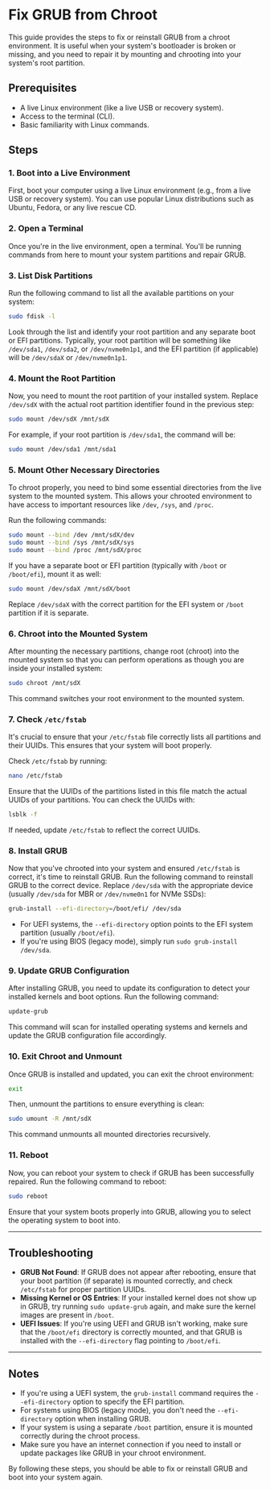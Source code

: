 # Fix GRUB from Chroot

This guide provides the steps to fix or reinstall GRUB from a chroot environment. It is useful when your system's bootloader is broken or missing, and you need to repair it by mounting and chrooting into your system's root partition.

## Prerequisites
- A live Linux environment (like a live USB or recovery system).
- Access to the terminal (CLI).
- Basic familiarity with Linux commands.

## Steps

### 1. Boot into a Live Environment
First, boot your computer using a live Linux environment (e.g., from a live USB or recovery system). You can use popular Linux distributions such as Ubuntu, Fedora, or any live rescue CD.

### 2. Open a Terminal
Once you're in the live environment, open a terminal. You'll be running commands from here to mount your system partitions and repair GRUB.

### 3. List Disk Partitions
Run the following command to list all the available partitions on your system:

```bash
sudo fdisk -l
```

Look through the list and identify your root partition and any separate boot or EFI partitions. Typically, your root partition will be something like `/dev/sda1`, `/dev/sda2`, or `/dev/nvme0n1p1`, and the EFI partition (if applicable) will be `/dev/sdaX` or `/dev/nvme0n1p1`.

### 4. Mount the Root Partition
Now, you need to mount the root partition of your installed system. Replace `/dev/sdX` with the actual root partition identifier found in the previous step:

```bash
sudo mount /dev/sdX /mnt/sdX
```

For example, if your root partition is `/dev/sda1`, the command will be:

```bash
sudo mount /dev/sda1 /mnt/sda1
```

### 5. Mount Other Necessary Directories
To chroot properly, you need to bind some essential directories from the live system to the mounted system. This allows your chrooted environment to have access to important resources like `/dev`, `/sys`, and `/proc`.

Run the following commands:

```bash
sudo mount --bind /dev /mnt/sdX/dev
sudo mount --bind /sys /mnt/sdX/sys
sudo mount --bind /proc /mnt/sdX/proc
```

If you have a separate boot or EFI partition (typically with `/boot` or `/boot/efi`), mount it as well:

```bash
sudo mount /dev/sdaX /mnt/sdX/boot
```

Replace `/dev/sdaX` with the correct partition for the EFI system or `/boot` partition if it is separate.

### 6. Chroot into the Mounted System
After mounting the necessary partitions, change root (chroot) into the mounted system so that you can perform operations as though you are inside your installed system:

```bash
sudo chroot /mnt/sdX
```

This command switches your root environment to the mounted system.

### 7. Check `/etc/fstab`
It's crucial to ensure that your `/etc/fstab` file correctly lists all partitions and their UUIDs. This ensures that your system will boot properly.

Check `/etc/fstab` by running:

```bash
nano /etc/fstab
```

Ensure that the UUIDs of the partitions listed in this file match the actual UUIDs of your partitions. You can check the UUIDs with:

```bash
lsblk -f
```

If needed, update `/etc/fstab` to reflect the correct UUIDs.

### 8. Install GRUB
Now that you've chrooted into your system and ensured `/etc/fstab` is correct, it's time to reinstall GRUB. Run the following command to reinstall GRUB to the correct device. Replace `/dev/sda` with the appropriate device (usually `/dev/sda` for MBR or `/dev/nvme0n1` for NVMe SSDs):

```bash
grub-install --efi-directory=/boot/efi/ /dev/sda
```

- For UEFI systems, the `--efi-directory` option points to the EFI system partition (usually `/boot/efi`).
- If you're using BIOS (legacy mode), simply run `sudo grub-install /dev/sda`.

### 9. Update GRUB Configuration
After installing GRUB, you need to update its configuration to detect your installed kernels and boot options. Run the following command:

```bash
update-grub
```

This command will scan for installed operating systems and kernels and update the GRUB configuration file accordingly.

### 10. Exit Chroot and Unmount
Once GRUB is installed and updated, you can exit the chroot environment:

```bash
exit
```

Then, unmount the partitions to ensure everything is clean:

```bash
sudo umount -R /mnt/sdX
```

This command unmounts all mounted directories recursively.

### 11. Reboot
Now, you can reboot your system to check if GRUB has been successfully repaired. Run the following command to reboot:

```bash
sudo reboot
```

Ensure that your system boots properly into GRUB, allowing you to select the operating system to boot into.

---

## Troubleshooting

- **GRUB Not Found**: If GRUB does not appear after rebooting, ensure that your boot partition (if separate) is mounted correctly, and check `/etc/fstab` for proper partition UUIDs.
- **Missing Kernel or OS Entries**: If your installed kernel does not show up in GRUB, try running `sudo update-grub` again, and make sure the kernel images are present in `/boot`.
- **UEFI Issues**: If you're using UEFI and GRUB isn't working, make sure that the `/boot/efi` directory is correctly mounted, and that GRUB is installed with the `--efi-directory` flag pointing to `/boot/efi`.

---

## Notes
- If you're using a UEFI system, the `grub-install` command requires the `--efi-directory` option to specify the EFI partition.
- For systems using BIOS (legacy mode), you don't need the `--efi-directory` option when installing GRUB.
- If your system is using a separate `/boot` partition, ensure it is mounted correctly during the chroot process.
- Make sure you have an internet connection if you need to install or update packages like GRUB in your chroot environment.

By following these steps, you should be able to fix or reinstall GRUB and boot into your system again.
